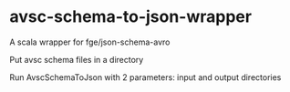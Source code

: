 # avsc-schema-to-json-wrapper

A scala wrapper for fge/json-schema-avro

Put avsc schema files in a directory

Run AvscSchemaToJson with 2 parameters: input and output directories
